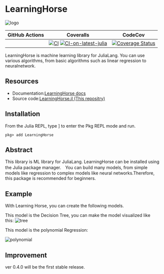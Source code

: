 # LearningHorse

![logo](https://user-images.githubusercontent.com/76277264/105711246-a16efc00-5f5b-11eb-9e1e-e93955250bd8.png)

|GitHub Actions|Coveralls|CodeCov|
|:------------:|:-----:|:------:|
||[![CI](https://github.com/QGMW22/LearningHorse.jl/actions/workflows/main.yml/badge.svg)](https://github.com/QGMW22/LearningHorse.jl/actions/workflows/main.yml) [![CI-on-latest-julia](https://github.com/QGMW22/LearningHorse.jl/actions/workflows/on-nightly.yml/badge.svg)](https://github.com/QGMW22/LearningHorse.jl/actions/workflows/on-nightly.yml)|[![Coverage Status](http://coveralls.io/repos/github/QGMW22/LearningHorse.jl/badge.svg?branch=master)](https://coveralls.io/github/QGMW22/LearningHorse.jl?branch=master)|[![Coverage](https://codecov.io/gh/QGMW22/LearningHorse.jl/branch/master/graph/badge.svg)](https://codecov.io/gh/QGMW22/LearningHorse.jl)|

LearningHorse is machine learning library for JuliaLang. You can use various algorithms, from basic algorithms such as linear regression to neuralnetwork.

## Resources
- Documentation:[LearningHorse docs](https://qgmw22.github.io/LearningHorse.jl/docs)
- Source code:[LearningHorse.jl (This repositry)](https://github.com/QGMW22/Learninghorse.jl)

## Installation
From the Julia REPL, type ] to enter the Pkg REPL mode and run.
```@example
pkg> add LearningHorse
```

## Abstract
This library is ML library for JuliaLang. LearningHorse can be installed using the Julia package manager.　You can build many models, from simple models like regression to complex models like neural networks.Therefore, this package is recommended for beginners.

## Example
With Learning Horse, you can create the following models.

This model is the Decision Tree, you can make the model visualized like this:
![tree](https://user-images.githubusercontent.com/76277264/144227810-035b0f07-6242-4cf3-9280-af9df17a6d6e.png)


This model is the polynomial Regression:

![polynomial](https://user-images.githubusercontent.com/76277264/144227907-c8f86ba4-afae-416a-ac30-a8ad1eff149c.png)

## Improvement
ver 0.4.0 will be the first stable release.
